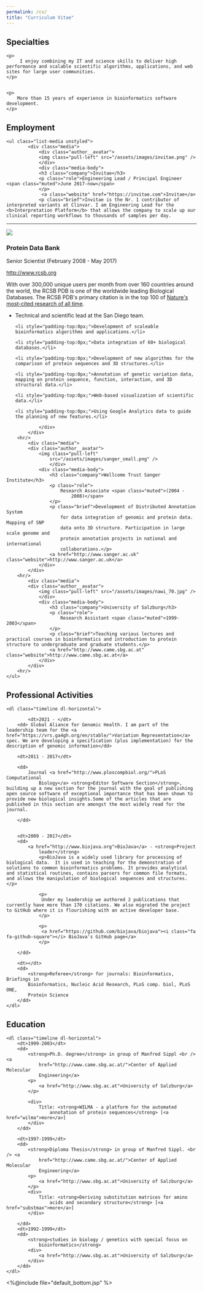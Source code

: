 ```yaml
---
permalink: /cv/
title: "Curriculum Vitae"
---
```


<section class="specialties">
	<h2 class="section-head">
		<b></b><span class="fa-stack">
  					<i class="fa fa-circle fa-stack-2x"></i>
  					<i class="fa fa-info fa-inverse fa-stack-1x"></i>
				</span> Specialties
	</h2>

	<p>
		 I enjoy combining my IT and science skills to deliver high performance and scalable scientific algorithms, applications, and web sites for large user communities.
	</p>


	<p>
		More than 15 years of experience in bioinformatics software development. 
	</p>

	
</section>
			
<section class="experience">
	<h2 class="section-head">
		<b></b><span class="fa-stack">
  					<i class="fa fa-circle fa-stack-2x"></i>
  					<i class="fa fa-info fa-inverse fa-stack-1x"></i>
				</span> Employment
	</h2>

	<ul class="list-media unstyled">
			<div class="media">
				<div class="author__avatar">
				<img class="pull-left" src="/assets/images/invitae.png" />
				</div>
				<div class="media-body">
				<h3 class="company">Invitae</h3>
				<p class="role">Engineering Lead / Principal Engineer <span class="muted">June 2017-now</span>
				</p>
				 <a class="website" href="https://invitae.com">Invitae</a>
				<p class="brief">Invitae is the Nr. 1 contributor of interpreted variants at Clinvar. I am Engineering Lead for the <b>Interpretation Platform</b> that allows the company to scale up our clinical reporting workflows to thousands of samples per day.				
 </p>
				</div>
			</div>
		<hr/>
			<div class="media">
				<div class="author__avatar">
				<img class="pull-left" src="/assets/images/hiv_70.jpg" />
				</div>
				<div class="media-body">
					<h3 class="company">Protein Data Bank</h3>
					<p class="role">
						Senior Scientist <span class="muted">(February 2008 -
							May 2017)</span>
					</p>
					<a href="http://www.rcsb.org" class="website">http://www.rcsb.org</a>
					<p class="brief">
With over 300,000 unique users per month from over 160 countries around the world, the RCSB PDB is one of the worldwide leading Biological Databases. The RCSB PDB's primary citation is in the top 100 of <a href="http://www.nature.com/news/the-top-100-papers-1.16224" target="_blank">Nature's most-cited research of all time</a>.

<ul>
	<li style="padding-top:0px;">Technical and scientific lead at the San Diego team.</li>

	<li style="padding-top:0px;">Development of scaleable bioinformatics algorithms and applications.</li>

	<li style="padding-top:0px;">Data integration of 60+ biological databases.</li>

	<li style="padding-top:0px;">Development of new algorithms for the comparison of protein sequences and 3D structures.</li>

	<li style="padding-top:0px;">Annotation of genetic variation data, mapping on protein sequence, function, interaction, and 3D structural data.</li>

	<li style="padding-top:0px;">Web-based visualization of scientific data.</li>

	<li style="padding-top:0px;">Using Google Analytics data to guide the planning of new features.</li>
</ul>

</p>


					
				</div>
			</div>
		<hr/>
			<div class="media">
			<div class="author__avatar">
				<img class="pull-left"
					src="/assets/images/sanger_small.png" />
					</div>
				<div class="media-body">
					<h3 class="company">Wellcome Trust Sanger Institute</h3>
					<p class="role">
						Research Associate <span class="muted">(2004 -
							2008)</span>
					</p>
					<p class="brief">Development of Distributed Annotation System
						for data integration of genomic and protein data. Mapping of SNP
						data onto 3D structure. Participation in large scale genome and
						protein annotation projects in national and international
						collaborations.</p>
					<a href="http://www.sanger.ac.uk" class="website">http://www.sanger.ac.uk</a>
				</div>
			</div>
		<hr/>
			<div class="media">
			<div class="author__avatar">
				<img class="pull-left" src="/assets/images/nawi_70.jpg" />
				</div>
				<div class="media-body">
					<h3 class="company">University of Salzburg</h3>
					<p class="role">
						Research Assistant <span class="muted">1999-2003</span>
					</p>
					<p class="brief">Teaching various lectures and practical courses in bioinformatics and introduction to protein structure to undergraduate and graduate students.</p>
					<a href="http://www.came.sbg.ac.at" class="website">http://www.came.sbg.ac.at</a>
				</div>
			</div>
		<hr/>
	</ul>
</section>


<section class="education">
	<h2 class="section-head">
		<b></b><span class="fa-stack">
  					<i class="fa fa-circle fa-stack-2x"></i>
  					<i class="fa fa-info fa-inverse fa-stack-1x"></i>
				</span> Professional Activities
	</h2>


	<dl class="timeline dl-horizontal">

	        <dt>2021 - </dt>
		<dd> Global Aliance for Genomic Health. I am part of the leadership team for the <a href="https://vrs.ga4gh.org/en/stable/">Variation Representation</a> spec. We are developing a specification (plus implementation) for the description of genomic information</dd>

		<dt>2011 - 2017</dt>

		<dd>
			Journal <a href="http://www.ploscompbiol.org/">PLoS Computational
				Biology</a> <strong>Editor Software Section</strong>, building up a new section for the journal with the goal of publishing open source software of exceptional importance that has been shown to provide new biological insights.Some of the articles that are published in this section are amongst the most widely read for the journal.
				
		</dd>


		<dt>2009 - 2017</dt>
		<dd>
			<a href="http://www.biojava.org">BioJava</a> - <strong>Project
				leader</strong> 
				<p>BioJava is a widely used library for processing of biological data.  It is used in teaching for the demonstration of solutions to common bioinformatics problems. It provides analytical and statistical routines, contains parsers for common file formats, and allows the manipulation of biological sequences and structures.</p>

				<p>
				 Under my leadership we authored 2 publications that currently have more than 170 citations. We also migrated the project to GitHub where it is flourishing with an active developer base.
				</p>

				<p>
				 <a href="https://github.com/biojava/biojava"><i class="fa fa-github-square"></i> BioJava's GitHub page</a>
				</p>

		</dd>

		<dt></dt>
		<dd>
			<strong>Referee</strong> for journals: Bioinformatics, Briefings in
			Bioinformatics, Nucleic Acid Research, PLoS comp. biol, PLoS ONE,
			Protein Science
		</dd>
	</dl>
</section>

<section class="education">
	<h2 class="section-head">
		<b></b><span class="fa-stack">
  					<i class="fa fa-circle fa-stack-2x"></i>
  					<i class="fa fa-info fa-inverse fa-stack-1x"></i>
				</span> Education
	</h2>

	<dl class="timeline dl-horizontal">
		<dt>1999-2003</dt>
		<dd>
			<strong>Ph.D. degree</strong> in group of Manfred Sippl <br /> <a
				href="http://www.came.sbg.ac.at/">Center of Applied Molecular
				Engineering</a>
			<p>
				<a href="http://www.sbg.ac.at">University of Salzburg</a>
			</p>

			<div>
				Title: <strong>WILMA - a platform for the automated
					annotation of protein sequences</strong> [<a href="wilma">more</a>]
			</div>
		</dd>

		<dt>1997-1999</dt>
		<dd>
			<strong>Diploma Thesis</strong> in group of Manfred Sippl. <br /> <a
				href="http://www.came.sbg.ac.at/">Center of Applied Molecular
				Engineering</a>
			<p>
				<a href="http://www.sbg.ac.at">University of Salzburg</a>
			</p>
			<div>
				Title: <strong>Deriving substitution matrices for amino
					acids and secondary structure</strong> [<a href="substmax">more</a>]
			</div>

		</dd>
		<dt>1992-1999</dt>
		<dd>
			<strong>studies in biology / genetics with special focus on
				bioinformatics</strong>
			<div>
				<a href="http://www.sbg.ac.at">University of Salzburg</a>
			</div>
		</dd>
	</dl>
</section>

</div>

<%@include file="default_bottom.jsp" %>